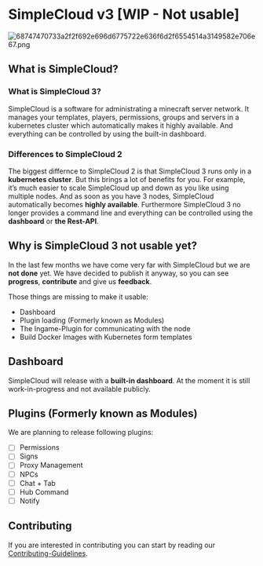 # SimpleCloud v3 [WIP - Not usable]

![68747470733a2f2f692e696d6775722e636f6d2f6554514a3149582e706e67.png](https://res.craft.do/user/full/f60f4198-081b-3e55-baec-a8033b92a100/doc/FD9B970E-06AD-49CF-8AAE-FC89C7018F5C/F0F4A881-7C18-4A24-8B78-D8C7D29256CF_2/zHW7KupxA6alA2cxvPh4QZTMSZ3cEr0UeOt7zydxbIcz/68747470733a2f2f692e696d6775722e636f6d2f6554514a3149582e706e67.png)

## What is SimpleCloud?

### What is SimpleCloud 3?

SimpleCloud is a software for administrating a minecraft server network. It manages your templates, players, permissions, groups and servers in a kubernetes cluster which automatically makes it highly available. And everything can be controlled by using the built-in dashboard.

### Differences to SimpleCloud 2

The biggest differnce to SimpleCloud 2 is that SimpleCloud 3 runs only in a **kubernetes cluster**. But this brings a lot of benefits for you. For example, it’s much easier to scale SimpleCloud up and down as you like using multiple nodes. And as soon as you have 3 nodes, SimpleCloud automatically becomes **highly available**. Furthermore SimpleCloud 3 no longer provides a command line and everything can be controlled using the **dashboard** or **the Rest-API**.

## Why is SimpleCloud 3 not usable yet?

In the last few months we have come very far with SimpleCloud but we are **not done** yet. We have decided to publish it anyway, so you can see **progress**, **contribute** and give us **feedback**.

Those things are missing to make it usable:

- Dashboard
- Plugin loading (Formerly known as Modules)
- The Ingame-Plugin for communicating with the node
- Build Docker Images with Kubernetes form templates

## Dashboard

SimpleCloud will release with a **built-in dashboard**. At the moment it is still work-in-progress and not available publicly.

## Plugins (Formerly known as Modules)

We are planning to release following plugins:

- [ ] Permissions
- [ ] Signs
- [ ] Proxy Management
- [ ] NPCs
- [ ] Chat + Tab
- [ ] Hub Command
- [ ] Notify

## Contributing

If you are interested in contributing you can start by reading our [Contributing-Guidelines](https://github.com/theSimpleCloud/SimpleCloud-v3/CONTRIBUTING.md).
